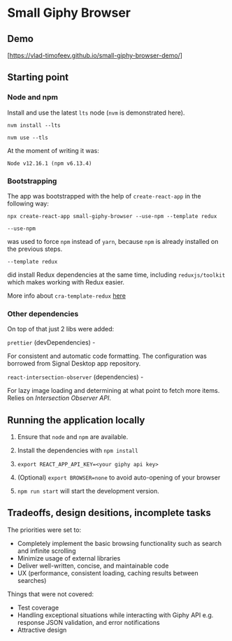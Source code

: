 # Small Giphy Browser

## Demo

[https://vlad-timofeev.github.io/small-giphy-browser-demo/]

## Starting point

### Node and npm

Install and use the latest `lts` node (`nvm` is demonstrated here).

`nvm install --lts`

`nvm use --tls`

At the moment of writing it was:

`Node v12.16.1 (npm v6.13.4)`

### Bootstrapping

The app was bootstrapped with the help of `create-react-app` in the following
way:

`npx create-react-app small-giphy-browser --use-npm --template redux`

`--use-npm`

was used to force `npm` instead of `yarn`, because `npm` is already installed
on the previous steps.

`--template redux`

did install Redux dependencies at the same time, including `reduxjs/toolkit`
which makes working with Redux easier.

More info about `cra-template-redux`
[here](https://github.com/reduxjs/cra-template-redux/releases/tag/v1.0.0)

### Other dependencies

On top of that just 2 libs were added:

`prettier` (devDependencies) -

For consistent and automatic code formatting. The configuration was borrowed
from Signal Desktop app repository.

`react-intersection-observer` (dependencies) -

For lazy image loading and determining at what point to fetch more items.
Relies on *Intersection Observer API*.

## Running the application locally

1. Ensure that `node` and `npm` are available.

2. Install the dependencies with `npm install`

3. `export REACT_APP_API_KEY=<your giphy api key>`

4. (Optional) `export BROWSER=none` to avoid auto-opening of your browser

5. `npm run start` will start the development version.

## Tradeoffs, design desitions, incomplete tasks

The priorities were set to:

* Completely implement the basic browsing functionality such as search and
  infinite scrolling
* Minimize usage of external libraries
* Deliver well-written, concise, and maintainable code
* UX (performance, consistent loading, caching results between searches)

Things that were not covered:

* Test coverage
* Handling exceptional situations while interacting with Giphy API e.g.
  response JSON validation, and error notifications
* Attractive design

